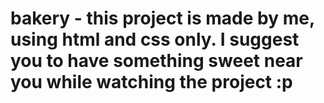 # bakery - this project is made by me, using html and css only. I suggest you to have something sweet near you while watching the project :p
